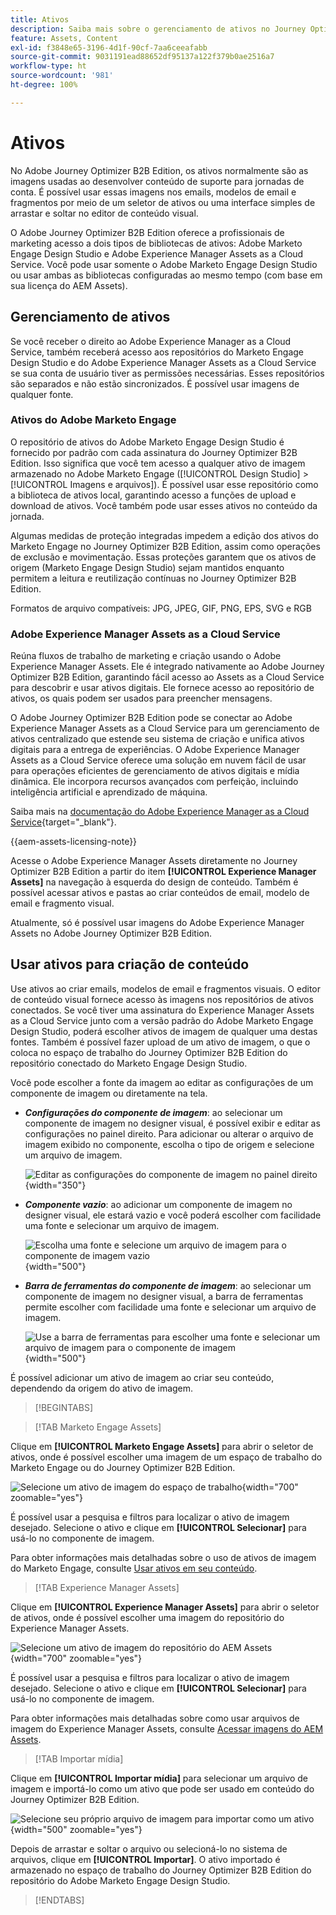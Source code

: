 ```yaml
---
title: Ativos
description: Saiba mais sobre o gerenciamento de ativos no Journey Optimizer B2B Edition.
feature: Assets, Content
exl-id: f3848e65-3196-4d1f-90cf-7aa6ceeafabb
source-git-commit: 9031191ead88652df95137a122f379b0ae2516a7
workflow-type: ht
source-wordcount: '981'
ht-degree: 100%

---
```


# Ativos

No Adobe Journey Optimizer B2B Edition, os ativos normalmente são as imagens usadas ao desenvolver conteúdo de suporte para jornadas de conta. É possível usar essas imagens nos emails, modelos de email e fragmentos por meio de um seletor de ativos ou uma interface simples de arrastar e soltar no editor de conteúdo visual.

O Adobe Journey Optimizer B2B Edition oferece a profissionais de marketing acesso a dois tipos de bibliotecas de ativos: Adobe Marketo Engage Design Studio e Adobe Experience Manager Assets as a Cloud Service. Você pode usar somente o Adobe Marketo Engage Design Studio ou usar ambas as bibliotecas configuradas ao mesmo tempo (com base em sua licença do AEM Assets).

## Gerenciamento de ativos

Se você receber o direito ao Adobe Experience Manager as a Cloud Service, também receberá acesso aos repositórios do Marketo Engage Design Studio e do Adobe Experience Manager Assets as a Cloud Service se sua conta de usuário tiver as permissões necessárias. Esses repositórios são separados e não estão sincronizados. É possível usar imagens de qualquer fonte.

### Ativos do Adobe Marketo Engage

O repositório de ativos do Adobe Marketo Engage Design Studio é fornecido por padrão com cada assinatura do Journey Optimizer B2B Edition. Isso significa que você tem acesso a qualquer ativo de imagem armazenado no Adobe Marketo Engage ([!UICONTROL Design Studio] > [!UICONTROL Imagens e arquivos]). É possível usar esse repositório como a biblioteca de ativos local, garantindo acesso a funções de upload e download de ativos. Você também pode usar esses ativos no conteúdo da jornada.

Algumas medidas de proteção integradas impedem a edição dos ativos do Marketo Engage no Journey Optimizer B2B Edition, assim como operações de exclusão e movimentação. Essas proteções garantem que os ativos de origem (Marketo Engage Design Studio) sejam mantidos enquanto permitem a leitura e reutilização contínuas no Journey Optimizer B2B Edition.

Formatos de arquivo compatíveis: JPG, JPEG, GIF, PNG, EPS, SVG e RGB

### Adobe Experience Manager Assets as a Cloud Service

Reúna fluxos de trabalho de marketing e criação usando o Adobe Experience Manager Assets. Ele é integrado nativamente ao Adobe Journey Optimizer B2B Edition, garantindo fácil acesso ao Assets as a Cloud Service para descobrir e usar ativos digitais. Ele fornece acesso ao repositório de ativos, os quais podem ser usados para preencher mensagens.

O Adobe Journey Optimizer B2B Edition pode se conectar ao Adobe Experience Manager Assets as a Cloud Service para um gerenciamento de ativos centralizado que estende seu sistema de criação e unifica ativos digitais para a entrega de experiências. O Adobe Experience Manager Assets as a Cloud Service oferece uma solução em nuvem fácil de usar para operações eficientes de gerenciamento de ativos digitais e mídia dinâmica. Ele incorpora recursos avançados com perfeição, incluindo inteligência artificial e aprendizado de máquina.

Saiba mais na [documentação do Adobe Experience Manager as a Cloud Service](https://experienceleague.adobe.com/pt-br/docs/experience-manager-cloud-service/content/assets/overview){target="_blank"}.

{{aem-assets-licensing-note}}

Acesse o Adobe Experience Manager Assets diretamente no Journey Optimizer B2B Edition a partir do item **[!UICONTROL Experience Manager Assets]** na navegação à esquerda do design de conteúdo. Também é possível acessar ativos e pastas ao criar conteúdos de email, modelo de email e fragmento visual.

Atualmente, só é possível usar imagens do Adobe Experience Manager Assets no Adobe Journey Optimizer B2B Edition.

## Usar ativos para criação de conteúdo

Use ativos ao criar emails, modelos de email e fragmentos visuais. O editor de conteúdo visual fornece acesso às imagens nos repositórios de ativos conectados. Se você tiver uma assinatura do Experience Manager Assets as a Cloud Service junto com a versão padrão do Adobe Marketo Engage Design Studio, poderá escolher ativos de imagem de qualquer uma destas fontes. Também é possível fazer upload de um ativo de imagem, o que o coloca no espaço de trabalho do Journey Optimizer B2B Edition do repositório conectado do Marketo Engage Design Studio.

Você pode escolher a fonte da imagem ao editar as configurações de um componente de imagem ou diretamente na tela.

* **_Configurações do componente de imagem_**: ao selecionar um componente de imagem no designer visual, é possível exibir e editar as configurações no painel direito. Para adicionar ou alterar o arquivo de imagem exibido no componente, escolha o tipo de origem e selecione um arquivo de imagem.

  ![Editar as configurações do componente de imagem no painel direito](./assets/content-assets-image-settings.png){width="350"}

* **_Componente vazio_**: ao adicionar um componente de imagem no designer visual, ele estará vazio e você poderá escolher com facilidade uma fonte e selecionar um arquivo de imagem.

  ![Escolha uma fonte e selecione um arquivo de imagem para o componente de imagem vazio](./assets/content-assets-image-component-empty.png){width="500"}

* **_Barra de ferramentas do componente de imagem_**: ao selecionar um componente de imagem no designer visual, a barra de ferramentas permite escolher com facilidade uma fonte e selecionar um arquivo de imagem.

  ![Use a barra de ferramentas para escolher uma fonte e selecionar um arquivo de imagem para o componente de imagem](./assets/content-assets-image-toolbar-settings.png){width="500"}

É possível adicionar um ativo de imagem ao criar seu conteúdo, dependendo da origem do ativo de imagem.

>[!BEGINTABS]

>[!TAB Marketo Engage Assets]

Clique em **[!UICONTROL Marketo Engage Assets]** para abrir o seletor de ativos, onde é possível escolher uma imagem de um espaço de trabalho do Marketo Engage ou do Journey Optimizer B2B Edition.

![Selecione um ativo de imagem do espaço de trabalho](./assets/content-assets-image-me-selected.png){width="700" zoomable="yes"}

É possível usar a pesquisa e filtros para localizar o ativo de imagem desejado. Selecione o ativo e clique em **[!UICONTROL Selecionar]** para usá-lo no componente de imagem.

Para obter informações mais detalhadas sobre o uso de ativos de imagem do Marketo Engage, consulte [Usar ativos em seu conteúdo](./marketo-engage-design-studio.md#use-assets-in-your-content).

>[!TAB Experience Manager Assets]

Clique em **[!UICONTROL Experience Manager Assets]** para abrir o seletor de ativos, onde é possível escolher uma imagem do repositório do Experience Manager Assets.

![Selecione um ativo de imagem do repositório do AEM Assets](./assets/content-assets-image-aem-selected.png){width="700" zoomable="yes"}

É possível usar a pesquisa e filtros para localizar o ativo de imagem desejado. Selecione o ativo e clique em **[!UICONTROL Selecionar]** para usá-lo no componente de imagem.

Para obter informações mais detalhadas sobre como usar arquivos de imagem do Experience Manager Assets, consulte [Acessar imagens do AEM Assets](./aem-assets.md#access-aem-assets-images).

>[!TAB Importar mídia]

Clique em **[!UICONTROL Importar mídia]** para selecionar um arquivo de imagem e importá-lo como um ativo que pode ser usado em conteúdo do Journey Optimizer B2B Edition.

![Selecione seu próprio arquivo de imagem para importar como um ativo](./assets/content-assets-image-import-file-selected.png){width="500" zoomable="yes"}

Depois de arrastar e soltar o arquivo ou selecioná-lo no sistema de arquivos, clique em **[!UICONTROL Importar]**. O ativo importado é armazenado no espaço de trabalho do Journey Optimizer B2B Edition do repositório do Adobe Marketo Engage Design Studio.

>[!ENDTABS]
